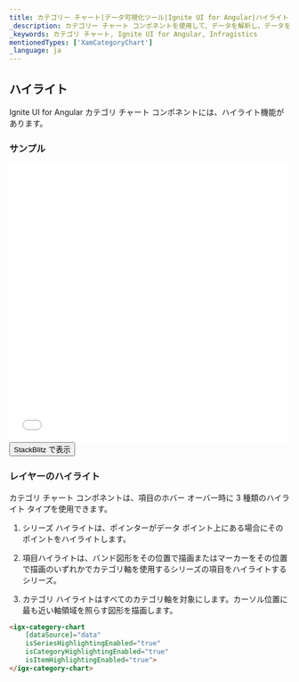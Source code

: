 ```yaml
---
title: カテゴリー チャート|データ可視化ツール|Ignite UI for Angular|ハイライト|インフラジスティックス
_description: カテゴリー チャート コンポネントを使用して、データを解析し、データを表すための最適なチャート タイプを自動的に選択します。視覚化のチャート タイプについて説明します。
_keywords: カテゴリ チャート, Ignite UI for Angular, Infragistics
mentionedTypes: ['XamCategoryChart']
_language: ja
---
```


## ハイライト

Ignite UI for Angular カテゴリ チャート コンポネントには、ハイライト機能があります。

### サンプル

<div class="sample-container loading" style="height: 500px">
    <iframe id="category-chart-highlighting-iframe" src='{environment:dvDemosBaseUrl}/charts/category-chart-highlighting' width="100%" height="100%" seamless frameBorder="0" onload="onXPlatSampleIframeContentLoaded(this);"></iframe>
</div>
<div>
    <button data-localize="stackblitz" class="stackblitz-btn"   data-iframe-id="category-chart-highlighting-iframe" data-demos-base-url="{environment:dvDemosBaseUrl}">StackBlitz で表示
    </button>
</div>
<div class="divider--half"></div>

### レイヤーのハイライト

カテゴリ チャート コンポネントは、項目のホバー オーバー時に 3 種類のハイライト タイプを使用できます。

1.  シリーズ ハイライトは、ポインターがデータ ポイント上にある場合にそのポイントをハイライトします。

2.  項目ハイライトは、バンド図形をその位置で描画またはマーカーをその位置で描画のいずれかでカテゴリ軸を使用するシリーズの項目をハイライトするシリーズ。

3.  カテゴリ ハイライトはすべてのカテゴリ軸を対象にします。カーソル位置に最も近い軸領域を照らす図形を描画します。

```html
<igx-category-chart
    [dataSource]="data"
    isSeriesHighlightingEnabled="true"
    isCategoryHighlightingEnabled="true"
    isItemHighlightingEnabled="true">
</igx-category-chart>
```
